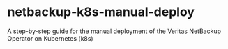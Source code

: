 # netbackup-k8s-manual-deploy
A step-by-step guide for the manual deployment of the Veritas NetBackup Operator on Kubernetes (k8s)
